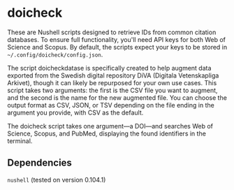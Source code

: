 # doicheck
These are Nushell scripts designed to retrieve IDs from common citation databases. To ensure full functionality, you'll need API keys for both Web of Science and Scopus. By default, the scripts expect your keys to be stored in `~/.config/doicheck/config.json`.

The script doicheckdatase is specifically created to help augment data exported from the Swedish digital repository DiVA (Digitala Vetenskapliga Arkivet), though it can likely be repurposed for your own use cases. This script takes two arguments: the first is the CSV file you want to augment, and the second is the name for the new augmented file. You can choose the output format as CSV, JSON, or TSV depending on the file ending in the argument you provide, with CSV as the default.

The doicheck script takes one argument—a DOI—and searches Web of Science, Scopus, and PubMed, displaying the found identifiers in the terminal.

## Dependencies
`nushell` (tested on version 0.104.1)

